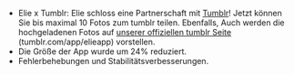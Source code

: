 - Elie x Tumblr: Elie schloss eine Partnerschaft mit [Tumblr](//tumblr.com)! Jetzt können Sie bis maximal 10 Fotos zum tumblr teilen. Ebenfalls, Auch werden die hochgeladenen Fotos auf [unserer offiziellen tumblr Seite](//tumblr.com/app/elieappapp) (tumblr.com/app/elieapp) vorstellen.
- Die Größe der App wurde um 24% reduziert.
- Fehlerbehebungen und Stabilitätsverbesserungen.